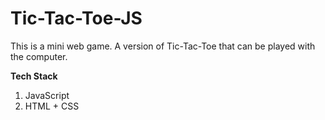 # Tic-Tac-Toe-JS
This is a mini web game. A version of Tic-Tac-Toe that can be played with the computer.

<b>Tech Stack</b>
1. JavaScript
2. HTML + CSS
